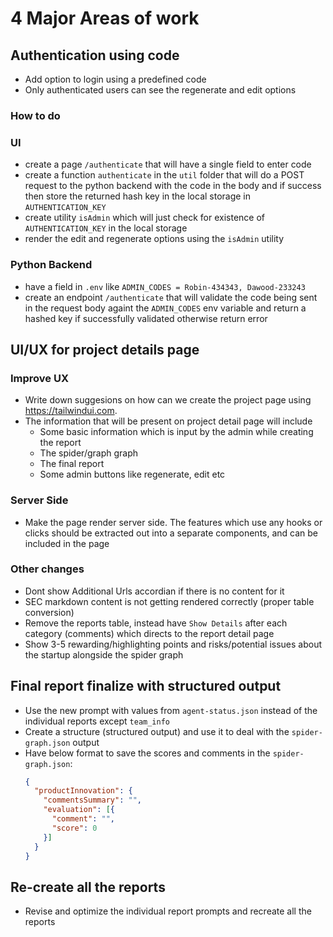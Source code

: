 # 4 Major Areas of work

## Authentication using code
- Add option to login using a predefined code
- Only authenticated users can see the regenerate and edit options

### How to do

### UI
- create a page `/authenticate` that will have a single field to enter code
- create a function `authenticate` in the `util` folder that will do a POST request to the python backend with the code in the body and if success then store the returned hash key in the local storage in `AUTHENTICATION_KEY`
- create utility `isAdmin` which will just check for existence of `AUTHENTICATION_KEY` in the local storage
- render the edit and regenerate options using the `isAdmin` utility

### Python Backend
- have a field in `.env` like `ADMIN_CODES = Robin-434343, Dawood-233243`
- create an endpoint `/authenticate` that will validate the code being sent in the request body againt the `ADMIN_CODES` env variable and return a hashed key if successfully validated otherwise return error

## UI/UX for project details page
### Improve UX
- Write down suggesions on how can we create the project page using https://tailwindui.com. 
- The information that will be present on project detail page will include
  - Some basic information which is input by the admin while creating the report
  - The spider/graph graph
  - The final report
  - Some admin buttons like regenerate, edit etc

### Server Side
- Make the page render server side. The features which use any hooks or clicks should be extracted out into a separate
components, and can be included in the page


### Other changes
- Dont show Additional Urls accordian if there is no content for it
- SEC markdown content is not getting rendered correctly (proper table conversion)
- Remove the reports table, instead have `Show Details` after each category (comments) which directs to the report detail page
- Show 3-5 rewarding/highlighting points and risks/potential issues about the startup alongside the spider graph

## Final report finalize with structured output
- Use the new prompt with values from `agent-status.json` instead of the individual reports except `team_info`
- Create a structure (structured output) and use it to deal with the `spider-graph.json` output
- Have below format to save the scores and comments in the `spider-graph.json`:
  ```json
  {
    "productInnovation": {
      "commentsSummary": "",
      "evaluation": [{
        "comment": "",
        "score": 0
      }]
    }
  }
  ```
  
## Re-create all the reports
- Revise and optimize the individual report prompts and recreate all the reports
  

